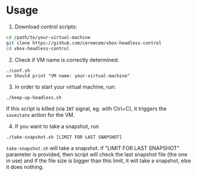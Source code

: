# Usage 

1. Download control scripts: 

```bash
cd /path/to/your-virtual-machine
git clone https://github.com/ceremcem/vbox-headless-control
cd vbox-headless-control
```
2. Check if VM name is correctly determined: 

```
./conf.sh 
=> Should print "VM name: your-virtual-machine"
```

3. In order to start your virtual machine, run: 
```
./keep-up-headless.sh
```

If this script is killed (via `INT` signal, eg. with Ctrl+C), it triggers the `savestate` action for the VM. 

4. If you want to take a snapshot, run 
```
./take-snapshot.sh [LIMIT FOR LAST SNAPSHOT]
```
`take-snapshot.sh` will take a snapshot. if "LIMIT FOR LAST SNAPSHOT" parameter is provided, then script will 
check the last snapshot file (the one in use) and if the file size is bigger than this limit, it will take a snapshot, 
else it does nothing. 

